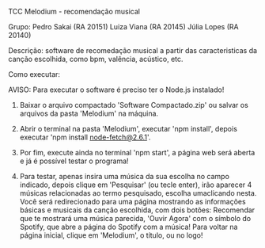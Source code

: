TCC 
Melodium - recomendação musical

Grupo: Pedro Sakai (RA 20151) Luiza Viana (RA 20145) Júlia Lopes (RA 20140)

Descrição: software de recomedação musical a partir das caracteristicas da canção escolhida, como bpm, valência, acústico, etc.

Como executar:

  AVISO: Para executar o software é preciso ter o Node.js instalado!

  1) Baixar o arquivo compactado 'Software Compactado.zip' ou salvar os arquivos da pasta 'Melodium' na máquina.

  2) Abrir o terminal na pasta 'Melodium', executar 'npm install', depois executar 'npm install node-fetch@2.6.1'.

  3) Por fim, execute ainda no terminal 'npm start', a página web será aberta e já é possível testar o programa!

  4) Para testar, apenas insira uma música da sua escolha no campo indicado, depois clique em 'Pesquisar' (ou tecle enter), irão aparecer 4 músicas relacionadas ao termo pesquisado, escolha umaclicando nesta. Você será redirecionado para uma página mostrando as informações básicas e musicais da canção escolhida, com dois botões: Recomendar que te mostrará uma música parecida, 'Ouvir Agora' com o símbolo do Spotify, que abre a página do Spotify com a música! Para voltar na página inicial, clique em 'Melodium', o título, ou no logo!

